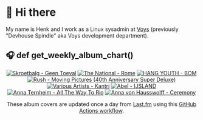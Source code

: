 # 👋 Hi there

My name is Henk and I work as a Linux sysadmin at <a href="https://www.voys.co/about/">Voys</a> (previously "Devhouse Spindle" aka Voys development department).

## 🎧 def get_weekly_album_chart()
<!-- lastfm -->
<p align="center"><a href="https://www.last.fm/music/Skroetbalg/Geen+Toeval"><img src="https://lastfm.freetls.fastly.net/i/u/64s/e12dd4d2948f52f88264fb058f046bec.jpg" title="Skroetbalg - Geen Toeval"></a> <a href="https://www.last.fm/music/The+National/Rome"><img src="https://lastfm.freetls.fastly.net/i/u/64s/38e341b349d99d7fe50df5138a4fc24f.png" title="The National - Rome"></a> <a href="https://www.last.fm/music/HANG+YOUTH/BOM"><img src="https://lastfm.freetls.fastly.net/i/u/64s/5afed066325ab601957c664c7057bf14.png" title="HANG YOUTH - BOM"></a> <a href="https://www.last.fm/music/Rush/Moving+Pictures+(40th+Anniversary+Super+Deluxe)"><img src="https://lastfm.freetls.fastly.net/i/u/64s/e35f6b98e5cf7ef45fd144a0e925dce1.jpg" title="Rush - Moving Pictures (40th Anniversary Super Deluxe)"></a> <a href="https://www.last.fm/music/Various+Artists/Kantri"><img src="https://lastfm.freetls.fastly.net/i/u/64s/c2156c437387104996eabc8e65de8763.jpg" title="Various Artists - Kantri"></a> <a href="https://www.last.fm/music/Abel/IJSLAND"><img src="https://lastfm.freetls.fastly.net/i/u/64s/048e29fabb179f5a5b08fbdd19150a63.jpg" title="Abel - IJSLAND"></a> <a href="https://www.last.fm/music/Anna+Ternheim/All+The+Way+To+Rio"><img src="https://lastfm.freetls.fastly.net/i/u/64s/17d23c999ea0ed431741543ead1f3a87.jpg" title="Anna Ternheim - All The Way To Rio"></a> <a href="https://www.last.fm/music/Anna+von+Hausswolff/Ceremony"><img src="https://lastfm.freetls.fastly.net/i/u/64s/68557a089f74462083d76ab28e06815a.jpg" title="Anna von Hausswolff - Ceremony"></a> </p>

<p align="center">These album covers are updated once a day from <a href="https://www.last.fm/user/hbokh">Last.fm</a> using this <a href="https://github.com/marketplace/actions/lastfm-to-markdown">GitHub Actions workflow</a>.</p>
